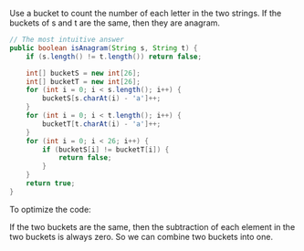 Use a bucket to count the number of each letter in the two strings. If the buckets of s and t are the same, then they are anagram.

```java
// The most intuitive answer
public boolean isAnagram(String s, String t) {
    if (s.length() != t.length()) return false;

    int[] bucketS = new int[26];
    int[] bucketT = new int[26];
    for (int i = 0; i < s.length(); i++) {
        bucketS[s.charAt(i) - 'a']++;
    }
    for (int i = 0; i < t.length(); i++) {
        bucketT[t.charAt(i) - 'a']++;
    }
    for (int i = 0; i < 26; i++) {
        if (bucketS[i] != bucketT[i]) {
            return false;
        }
    }
    return true;
}
```

To optimize the code:

If the two buckets are the same, then the subtraction of each element in the two buckets is always zero. So we can combine two buckets into one.